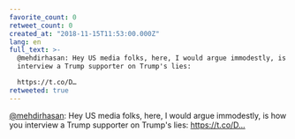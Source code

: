 ```yaml
---
favorite_count: 0
retweet_count: 0
created_at: "2018-11-15T11:53:00.000Z"
lang: en
full_text: >-
  @mehdirhasan: Hey US media folks, here, I would argue immodestly, is how you
  interview a Trump supporter on Trump's lies:

  https://t.co/D…
retweeted: true
---
```


[@mehdirhasan](https://twitter.com/mehdirhasan): Hey US media folks, here, I
would argue immodestly, is how you interview a Trump supporter on Trump's lies:
https://t.co/D…
